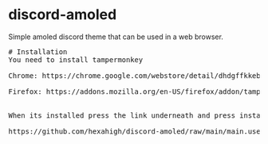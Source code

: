 # discord-amoled
Simple amoled discord theme that can be used in a web browser.
<pre>
# Installation
You need to install tampermonkey

Chrome: https://chrome.google.com/webstore/detail/dhdgffkkebhmkfjojejmpbldmpobfkfo/

Firefox: https://addons.mozilla.org/en-US/firefox/addon/tampermonkey/
  

When its installed press the link underneath and press install.

https://github.com/hexahigh/discord-amoled/raw/main/main.user.js
</pre>
